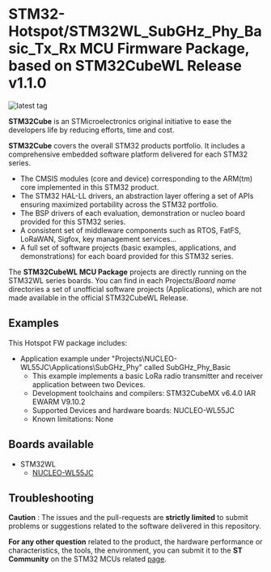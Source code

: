 # STM32-Hotspot/STM32WL_SubGHz_Phy_Basic_Tx_Rx MCU Firmware Package, based on STM32CubeWL Release v1.1.0

![latest tag](https://img.shields.io/github/v/tag/STMicroelectronics/STM32CubeWL.svg?color=brightgreen)

**STM32Cube** is an STMicroelectronics original initiative to ease the developers life by reducing efforts, time and cost.

**STM32Cube** covers the overall STM32 products portfolio. It includes a comprehensive embedded software platform delivered for each STM32 series.
   * The CMSIS modules (core and device) corresponding to the ARM(tm) core implemented in this STM32 product.
   * The STM32 HAL-LL drivers, an abstraction layer offering a set of APIs ensuring maximized portability across the STM32 portfolio.
   * The BSP drivers of each evaluation, demonstration or nucleo board provided for this STM32 series.
   * A consistent set of middleware components such as RTOS, FatFS, LoRaWAN, Sigfox, key management services...
   * A full set of software projects (basic examples, applications, and demonstrations) for each board provided for this STM32 series.

The **STM32CubeWL MCU Package** projects are directly running on the STM32WL series boards. You can find in each Projects/*Board name* directories a set of unofficial software projects (Applications), which are not made available in the official STM32CubeWL Release. 

## Examples

This Hotspot FW package includes:
* Application example under "Projects\NUCLEO-WL55JC\Applications\SubGHz_Phy" called SubGHz_Phy_Basic 
   * This example implements a basic LoRa radio transmitter and receiver application between two Devices.
   * Development toolchains and compilers: STM32CubeMX v6.4.0 IAR EWARM V9.10.2
   * Supported Devices and hardware boards: NUCLEO-WL55JC
   * Known limitations: None

## Boards available

  * STM32WL 
    * [NUCLEO-WL55JC](https://www.st.com/en/evaluation-tools/nucleo-wl55jc.html)

## Troubleshooting

**Caution** : The issues and the pull-requests are **strictly limited** to submit problems or suggestions related to the software delivered in this repository.

**For any other question** related to the product, the hardware performance or characteristics, the tools, the environment, you can submit it to the **ST Community** on the STM32 MCUs related [page](https://community.st.com/s/topic/0TO0X000000BSqSWAW/stm32-mcus).

